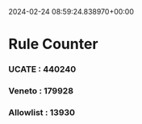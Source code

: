 2024-02-24 08:59:24.838970+00:00
# Rule Counter 
 ### UCATE : 440240

 ### Veneto : 179928

 ### Allowlist : 13930